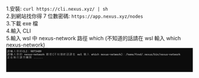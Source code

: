 1.安裝: `curl https://cli.nexus.xyz/ | sh`  
2.到網站找你得 7 位數密碼: `https://app.nexus.xyz/nodes`  
3.下載 exe 檔    
4.輸入 CLI   
5.輸入 wsl 中 nexus-network 路徑 which (不知道的話請在 wsl 輸入 which nexus-network)  
![alt text](image.png)